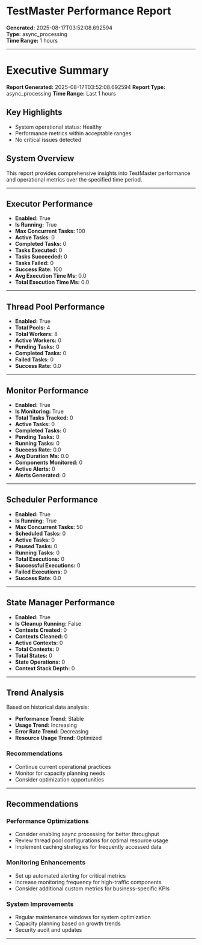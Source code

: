 # TestMaster Performance Report

**Generated:** 2025-08-17T03:52:08.692594  
**Type:** async_processing  
**Time Range:** 1 hours  

---

# Executive Summary

**Report Generated:** 2025-08-17T03:52:08.692594
**Report Type:** async_processing
**Time Range:** Last 1 hours

## Key Highlights

- System operational status: Healthy
- Performance metrics within acceptable ranges
- No critical issues detected

## System Overview

This report provides comprehensive insights into TestMaster performance
and operational metrics over the specified time period.

---

## Executor Performance

- **Enabled:** True
- **Is Running:** True
- **Max Concurrent Tasks:** 100
- **Active Tasks:** 0
- **Completed Tasks:** 0
- **Tasks Executed:** 0
- **Tasks Succeeded:** 0
- **Tasks Failed:** 0
- **Success Rate:** 100
- **Avg Execution Time Ms:** 0.0
- **Total Execution Time Ms:** 0.0


---

## Thread Pool Performance

- **Enabled:** True
- **Total Pools:** 4
- **Total Workers:** 8
- **Active Workers:** 0
- **Pending Tasks:** 0
- **Completed Tasks:** 0
- **Failed Tasks:** 0
- **Success Rate:** 0.0


---

## Monitor Performance

- **Enabled:** True
- **Is Monitoring:** True
- **Total Tasks Tracked:** 0
- **Active Tasks:** 0
- **Completed Tasks:** 0
- **Pending Tasks:** 0
- **Running Tasks:** 0
- **Success Rate:** 0.0
- **Avg Duration Ms:** 0.0
- **Components Monitored:** 0
- **Active Alerts:** 0
- **Alerts Generated:** 0


---

## Scheduler Performance

- **Enabled:** True
- **Is Running:** True
- **Max Concurrent Tasks:** 50
- **Scheduled Tasks:** 0
- **Active Tasks:** 0
- **Paused Tasks:** 0
- **Running Tasks:** 0
- **Total Executions:** 0
- **Successful Executions:** 0
- **Failed Executions:** 0
- **Success Rate:** 0.0


---

## State Manager Performance

- **Enabled:** True
- **Is Cleanup Running:** False
- **Contexts Created:** 0
- **Contexts Cleaned:** 0
- **Active Contexts:** 0
- **Total Contexts:** 0
- **Total States:** 0
- **State Operations:** 0
- **Context Stack Depth:** 0


---


## Trend Analysis

Based on historical data analysis:

- **Performance Trend:** Stable
- **Usage Trend:** Increasing
- **Error Rate Trend:** Decreasing
- **Resource Usage Trend:** Optimized

### Recommendations

- Continue current operational practices
- Monitor for capacity planning needs
- Consider optimization opportunities


---


## Recommendations

### Performance Optimizations
- Consider enabling async processing for better throughput
- Review thread pool configurations for optimal resource usage
- Implement caching strategies for frequently accessed data

### Monitoring Enhancements
- Set up automated alerting for critical metrics
- Increase monitoring frequency for high-traffic components
- Consider additional custom metrics for business-specific KPIs

### System Improvements
- Regular maintenance windows for system optimization
- Capacity planning based on growth trends
- Security audit and updates


---

